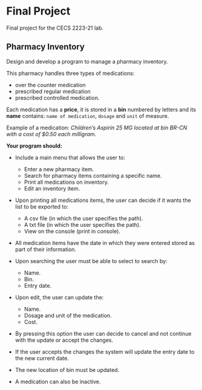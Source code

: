 # Final Project
Final project for the CECS 2223-21 lab.

## Pharmacy Inventory
Design and develop a program to manage a pharmacy inventory. 

This pharmacy handles three types of medications: 
- over the counter medication
- prescribed regular medication
- prescribed controlled medication.

Each medication has a **price**, it is stored in a **bin** numbered by letters and its **name** contains: `name of medication`, `dosage` and `unit` of measure.

Example of a medication: *Children’s Aspirin 25 MG located at bin BR-CN with a cost of $0.50 each milligram.*

__Your program should:__
- Include a main menu that allows the user to: 
  - Enter a new pharmacy item.
  - Search for pharmacy items containing a specific name.
  - Print all medications on inventory.
  - Edit an inventory item.

- Upon printing all medications items, the user can decide if it wants the list to be exported to: 
  - A csv file (in which the user specifies the path).
  - A txt file (in which the user specifies the path). 
  - View on the console (print in console).

- All medication items have the date in which they were entered stored as part of their information.

- Upon searching the user must be able to select to search by:
  - Name. 
  - Bin. 
  - Entry date.

- Upon edit, the user can update the: 
  - Name.
  - Dosage and unit of the medication. 
  - Cost.

- By pressing this option the user can decide to cancel and not continue with the update or accept the changes.

- If the user accepts the changes the system will update the entry date to the new current date.

- The new location of bin must be updated.

- A medication can also be inactive. 
